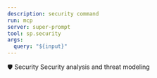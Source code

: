 ```yaml
---
description: security command
run: mcp
server: super-prompt
tool: sp.security
args:
  query: "${input}"
---
```


🛡️ Security
Security analysis and threat modeling
